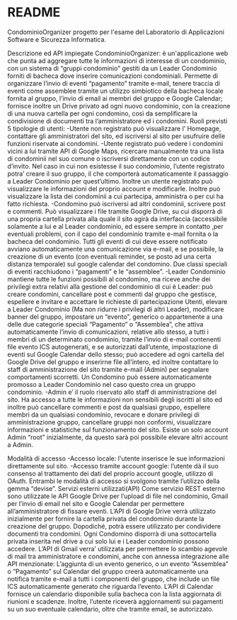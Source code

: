 # README

CondominioOrganizer progetto per l'esame del Laboratorio di Applicazioni Software e Sicurezza Informatica.

Descrizione ed API impiegate 
CondominioOrganizer: è un'applicazione web che punta ad  aggregare tutte le informazioni di  interesse di un condominio, con un sistema di “gruppi condominio” gestiti da un Leader Condominio forniti di bacheca dove inserire comunicazioni condominiali. Permette di organizzare l’invio di eventi “pagamento” tramite e-mail, tenere traccia di eventi come assemblee tramite un utilizzo simbiotico della bacheca locale fornita al gruppo, l’invio di email ai membri del gruppo e Google Calendar; fornisce inoltre un Drive privato ad ogni nuovo condominio, con la creazione di una nuova cartella per ogni condomino, così da semplificare la condivisione di documenti tra l’amministratore ed i condomini. 
Ruoli previsti 
5 tipologie di utenti: 
-Utente non registrato può visualizzare l’ Homepage, contattare gli amministratori del sito, ed iscriversi al sito per usufruire delle funzioni riservate ai condomini. 
-Utente registrato può vedere i condomini vicini a lui tramite API di Google Maps, ricercare manualmente tra una lista di condominii nel suo comune o iscriversi direttamente con un codice d’invito. Nel caso in cui non esistesse il suo condominio, l’utente registrato potra’ creare il suo gruppo, il che comporterà automaticamente il passaggio a Leader Condominio per quest’ultimo. Inoltre un utente registrato può visualizzare le informazioni del proprio account e modificarle. Inoltre può visualizzare la lista dei condominii a cui partecipa, amministra o per cui ha fatto richiesta.
-Condomino può iscriversi ad altri condominii, scrivere post e commenti. Può visualizzare i file tramite Google Drive, su cui disporrà di una propria cartella privata alla quale il sito agirà da interfaccia (accessibile solamente a lui e al Leader condominio, ed essere sempre in contatto ,per eventuali problemi, con il capo del condominio tramite e-mail fornita o la bacheca del condominio. Tutti gli eventi di cui deve essere notificato avviano automaticamente una comunicazione via e-mail, e se possibile, la creazione di un evento (con eventuali reminder, se posto ad una certa distanza temporale) sul google calendar del condomino. Due classi speciali di eventi racchiudono i “pagamenti” e le “assemblee”.
-Leader Condominio mantiene tutte le funzioni possibili al condomino, ma riceve anche dei privilegi extra relativi alla gestione del condominio di cui è Leader: può creare condomini, cancellare post e commenti dal gruppo che gestisce, espellere e invitare e accettare le richieste di partecipazione Utenti, elevare a Leader Condominio (Ma non ridurre i privilegi di altri Leader), modificare banner del gruppo, impostare un “evento”, generico o appartenente a una delle due categorie speciali “Pagamento” o “Assemblea”, che attiva automaticamente l’invio di comunicazioni, relative allo stesso, a tutti i membri di un determinato condominio, tramite l’invio di e-mail contenenti file evento ICS autogenerati, e se autorizzati dall’utente, impostazione di eventi sul Google Calendar dello stesso; può accedere ad ogni cartella del Google Drive del gruppo e inserirne file all’intero, ed inoltre contattare lo staff di amministrazione del sito tramite e-mail (Admin) per segnalare comportamenti scorretti. Un Condomino può essere automaticamente promosso a Leader Condominio nel caso questo crea un gruppo condominio. 
-Admin e’ il ruolo riservato allo staff di amministrazione del sito. Ha accesso a tutte le informazioni non sensibili degli iscritti al sito ed inoltre può cancellare commenti e post da qualsiasi gruppo, espellere membri da un qualsiasi condominio, revocare e donare privilegi di amministrazione gruppo, cancellare gruppi non conformi, visualizzare informazioni e statistiche sul funzionamento del sito. Esiste un solo account Admin “root” inizialmente, da questo sarà poi possibile elevare altri account a Admin.

Modalità di accesso 
-Accesso locale: l'utente inserisce le sue informazioni  direttamente sul sito. 
-Accesso tramite account google: l’utente dà il suo consenso al  trattamento dei dati del proprio account google, utilizzo di OAuth. 
Entrambi le modalità di accesso si svolgono tramite l’utilizzo della gemma “devise”.
Servizi esterni utilizzati(API) 
Come servizio REST esterno sono utilizzate le API Google Drive per l’upload di file nel condominio, Gmail per l’invio di email nel sito e Google Calendar per permettere  all’amministratore di fissare eventi.
L’API di Google Drive verrà utilizzato inizialmente per fornire la cartella privata del condominio durante la creazione del gruppo. Dopodiché, potrà essere utilizzato per condividere documenti tra condomini. Ogni Condomino disporrà di una sottocartella privata inserita nel drive a cui solo lui e i Leader condominio possono accedere.
L’API di Gmail verra’ utilizzata per permettere lo scambio agevole di mail tra amministratore e condomini, anche con annessa integrazione alle API menzionate: L’aggiunta di un evento generico, o un evento “Assemblea” o “Pagamento” sul Calendar del gruppo creerà automaticamente una notifica tramite e-mail a tutti i componenti del gruppo, che include un file ICS automaticamente generato che riguarda l’evento.
L’API di Calendar fornisce un calendario disponibile sulla bacheca con la lista aggiornata di riunioni e scadenze. Inoltre, l’utente riceverà aggiornamenti sui pagamenti su un suo eventuale calendario, oltre che tramite email, se autorizzato.

